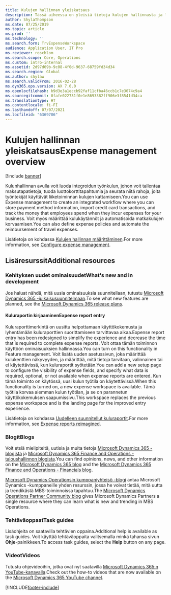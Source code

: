 ```yaml
---
title: Kulujen hallinnan yleiskatsaus
description: Tässä aiheessa on yleisiä tietoja kulujen hallinnasta ja linkkejä lisäresursseihin. Kulunhallinnan avulla voit luoda integroidun työnkulun, johon voit tallentaa maksutapatietoja, tuoda luottokorttitapahtumia ja seurata niitä rahoja, joita työntekijät käyttävät liiketoiminnan kulujen kattamiseen.
author: ShylaThompson
ms.date: 07/25/2019
ms.topic: article
ms.prod: ''
ms.technology: ''
ms.search.form: TrvExpenseWorkspace
audience: Application User, IT Pro
ms.reviewer: roschlom
ms.search.scope: Core, Operations
ms.custom: intro-internal
ms.assetid: 2d97d69b-9c08-4f0d-9637-68759fd34d34
ms.search.region: Global
ms.author: shylaw
ms.search.validFrom: 2016-02-28
ms.dyn365.ops.version: AX 7.0.0
ms.openlocfilehash: b9d3e3a1eccb92faf11cfba46ccb1c7e3074c9a4
ms.sourcegitcommit: 0fafe022731f0e1e8693382ff906e3f8541d34ca
ms.translationtype: HT
ms.contentlocale: fi-FI
ms.lasthandoff: 07/07/2021
ms.locfileid: "6369786"
---
```

# <a name="expense-management-overview"></a><span data-ttu-id="3f83d-104">Kulujen hallinnan yleiskatsaus</span><span class="sxs-lookup"><span data-stu-id="3f83d-104">Expense management overview</span></span>

[!include [banner](../includes/banner.md)]

<span data-ttu-id="3f83d-105">Kulunhallinnan avulla voit luoda integroidun työnkulun, johon voit tallentaa maksutapatietoja, tuoda luottokorttitapahtumia ja seurata niitä rahoja, joita työntekijät käyttävät liiketoiminnan kulujen kattamiseen.</span><span class="sxs-lookup"><span data-stu-id="3f83d-105">You can use Expense management to create an integrated workflow where you can store payment method information, import credit card transactions, and track the money that employees spend when they incur expenses for your business.</span></span> <span data-ttu-id="3f83d-106">Voit myös määrittää kulukäytännöt ja automatisoida matkakulujen korvaamisen.</span><span class="sxs-lookup"><span data-stu-id="3f83d-106">You can also define expense policies and automate the reimbursement of travel expenses.</span></span>

<span data-ttu-id="3f83d-107">Lisätietoja on kohdassa [Kulujen hallinnan määrittäminen](plan-expense-management.md).</span><span class="sxs-lookup"><span data-stu-id="3f83d-107">For more information, see [Configure expense management](plan-expense-management.md).</span></span>

## <a name="additional-resources"></a><span data-ttu-id="3f83d-108">Lisäresurssit</span><span class="sxs-lookup"><span data-stu-id="3f83d-108">Additional resources</span></span>

### <a name="whats-new-and-in-development"></a><span data-ttu-id="3f83d-109">Kehityksen uudet ominaisuudet</span><span class="sxs-lookup"><span data-stu-id="3f83d-109">What's new and in development</span></span>

<span data-ttu-id="3f83d-110">Jos haluat nähdä, mitä uusia ominaisuuksia suunnitellaan, tutustu [Microsoft Dynamics 365 -julkaisusuunnitelmaan](/dynamics365/release-plans/).</span><span class="sxs-lookup"><span data-stu-id="3f83d-110">To see what new features are planned, see the [Microsoft Dynamics 365 release plans](/dynamics365/release-plans/).</span></span>

#### <a name="expense-report-entry"></a><span data-ttu-id="3f83d-111">Kuluraportin kirjaaminen</span><span class="sxs-lookup"><span data-stu-id="3f83d-111">Expense report entry</span></span>

<span data-ttu-id="3f83d-112">Kuluraporttimerkintä on uusittu helpottamaan käyttökokemusta ja lyhentämään kuluraporttien suorittamiseen tarvittavaa aikaa.</span><span class="sxs-lookup"><span data-stu-id="3f83d-112">Expense report entry has been redesigned to simplify the experience and decrease the time that is required to complete expense reports.</span></span> <span data-ttu-id="3f83d-113">Voit ottaa tämän toiminnon käyttöön ominaisuuksien hallinnassa.</span><span class="sxs-lookup"><span data-stu-id="3f83d-113">You can turn on this functionality in Feature management.</span></span> <span data-ttu-id="3f83d-114">Voit lisätä uuden asetussivun, joka määrittää kulukenttien näkyvyyden, ja määrittää, mitä tietoja tarvitaan, valinnainen tai ei käytettävissä, kun kuluraportit syötetään.</span><span class="sxs-lookup"><span data-stu-id="3f83d-114">You can add a new setup page to configure the visibility of expense fields, and specify what data is required, optional, or not available when expense reports are entered.</span></span> <span data-ttu-id="3f83d-115">Kun tämä toiminto on käytössä, uusi kulun työtila on käytettävissä.</span><span class="sxs-lookup"><span data-stu-id="3f83d-115">When this functionality is turned on, a new expense workspace is available.</span></span> <span data-ttu-id="3f83d-116">Tämä työtila korvaa aiemman kulun työtilan, ja se on parannetun käyttökokemuksen saapumissivu.</span><span class="sxs-lookup"><span data-stu-id="3f83d-116">This workspace replaces the previous expense workspace and is the landing page for the improved entry experience.</span></span>

<span data-ttu-id="3f83d-117">Lisätietoja on kohdassa [Uudelleen suunnitellut kuluraportit](ExpenseWorkspaceNew.md).</span><span class="sxs-lookup"><span data-stu-id="3f83d-117">For more information, see [Expense reports reimagined](ExpenseWorkspaceNew.md).</span></span>

### <a name="blogs"></a><span data-ttu-id="3f83d-118">Blogit</span><span class="sxs-lookup"><span data-stu-id="3f83d-118">Blogs</span></span>

<span data-ttu-id="3f83d-119">Voit etsiä mielipiteitä, uutisia ja muita tietoja [Microsoft Dynamics 365 -blogista](https://community.dynamics.com/b/msftdynamicsblog?c=Enterprise) ja [Microsoft Dynamics 365 Finance and Operations - taloushallinnon blogista](https://community.dynamics.com/365/financeandoperations/b/financials).</span><span class="sxs-lookup"><span data-stu-id="3f83d-119">You can find opinions, news, and other information on the [Microsoft Dynamics 365 blog](https://community.dynamics.com/b/msftdynamicsblog?c=Enterprise) and the [Microsoft Dynamics 365 Finance and Operations - Financials blog](https://community.dynamics.com/365/financeandoperations/b/financials).</span></span>

<span data-ttu-id="3f83d-120">[Microsoft Dynamics Operationsin kumppaniyhteisö -blogi](https://community.dynamics.com/partner/b/operationspartnercommunityblog) antaa Microsoft Dynamics -kumppaneille yhden resurssin, jossa he voivat tietää, mitä uutta ja trendikästä MBS-toiminnoissa tapahtuu.</span><span class="sxs-lookup"><span data-stu-id="3f83d-120">The [Microsoft Dynamics Operations Partner Community blog](https://community.dynamics.com/partner/b/operationspartnercommunityblog) gives Microsoft Dynamics Partners a single resource where they can learn what is new and trending in MBS Operations.</span></span>

### <a name="task-guides"></a><span data-ttu-id="3f83d-121">Tehtäväoppaat</span><span class="sxs-lookup"><span data-stu-id="3f83d-121">Task guides</span></span>

<span data-ttu-id="3f83d-122">Lisäohjeita on saatavilla tehtävien oppaina.</span><span class="sxs-lookup"><span data-stu-id="3f83d-122">Additional help is available as task guides.</span></span> <span data-ttu-id="3f83d-123">Voit käyttää tehtäväoppaita valitsemalla minkä tahansa sivun **Ohje**-painikkeen.</span><span class="sxs-lookup"><span data-stu-id="3f83d-123">To access task guides, select the **Help** button on any page.</span></span>

### <a name="videos"></a><span data-ttu-id="3f83d-124">Videot</span><span class="sxs-lookup"><span data-stu-id="3f83d-124">Videos</span></span>

<span data-ttu-id="3f83d-125">Tutustu ohjevideoihin, jotka ovat nyt saatavilla [Microsoft Dynamics 365:n YouTube-kanavalla](https://www.youtube.com/channel/UCJGCg4rB3QSs8y_1FquelBQ).</span><span class="sxs-lookup"><span data-stu-id="3f83d-125">Check out the how-to videos that are now available on the [Microsoft Dynamics 365 YouTube channel](https://www.youtube.com/channel/UCJGCg4rB3QSs8y_1FquelBQ).</span></span>


[!INCLUDE[footer-include](../includes/footer-banner.md)]